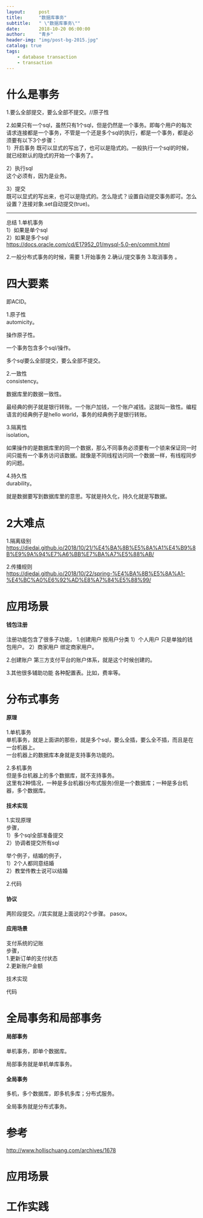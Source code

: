 ```yaml
---
layout:     post
title:      "数据库事务"
subtitle:   " \"数据库事务\""
date:       2018-10-20 06:00:00
author:     "青乡"
header-img: "img/post-bg-2015.jpg"
catalog: true
tags:
    - database transaction
    - transaction
---
```



# 什么是事务
1.要么全部提交，要么全部不提交。//原子性

2.如果只有一个sql，虽然只有1个sql，但是仍然是一个事务。即每个用户的每次请求连接都是一个事务，不管是一个还是多个sql的执行，都是一个事务，都是必须要有以下3个步骤：  
1）开启事务
既可以显式的写出了，也可以是隐式的。一般执行一个sql的时候，就已经默认的隐式的开始一个事务了。

2）执行sql  
这个必须有，因为是业务。  

3）提交  
既可以显式的写出来，也可以是隐式的。怎么隐式？设置自动提交事务即可。怎么设置？连接对象.set自动提交(true)。

---
总结
1.单机事务    
1）如果是单个sql  
2）如果是多个sql  
https://docs.oracle.com/cd/E17952_01/mysql-5.0-en/commit.html

2.一般分布式事务的时候，需要 1.开始事务 2.确认/提交事务 3.取消事务 。




# 四大要素

即ACID。



1.原子性   
automicity。

操作原子性。

一个事务包含多个sql/操作。

多个sql要么全部提交，要么全部不提交。



2.一致性  
consistency。

数据库里的数据一致性。



最经典的例子就是银行转账。一个账户加钱，一个账户减钱。这就叫一致性。编程语言的经典例子是hello world，事务的经典例子是银行转账。



3.隔离性  
isolation。

如果操作的是数据库里的同一个数据，那么不同事务必须要有一个锁来保证同一时间只能有一个事务访问该数据。就像是不同线程访问同一个数据一样，有线程同步的问题。



4.持久性  
durability。

就是数据要写到数据库里的意思。写就是持久化，持久化就是写数据。



# 2大难点  
1.隔离级别    
https://diedai.github.io/2018/10/21/%E4%BA%8B%E5%8A%A1%E4%B9%8B%E9%9A%94%E7%A6%BB%E7%BA%A7%E5%88%AB/


2.传播规则  
https://diedai.github.io/2018/10/22/spring-%E4%BA%8B%E5%8A%A1-%E4%BC%A0%E6%92%AD%E8%A7%84%E5%88%99/



# 应用场景

#### 钱包注册

注册功能包含了很多子功能，
1.创建用户
按用户分类
1）个人用户
只是单独的钱包用户。
2）商家用户
绑定商家用户。

2.创建账户
第三方支付平台的账户体系，就是这个时候创建的。

3.其他很多辅助功能
各种配置表。比如，费率等。

# 分布式事务  
#### 原理  
1.单机事务  
单机事务，就是上面讲的那些，就是多个sql，要么全插，要么全不插，而且是在一台机器上。  
一台机器上的数据库本身就是支持事务功能的。

2.多机事务  
但是多台机器上的多个数据库，就不支持事务。  
这里有2种情况，一种是多台机器(分布式服务)但是一个数据库；一种是多台机器，多个数据库。

#### 技术实现  
1.实现原理  
步骤，  
1）多个sql全部准备提交  
2）协调者提交所有sql  

举个例子，结婚的例子，  
1）2个人都同意结婚  
2）教堂传教士说可以结婚  



2.代码

#### 协议
两阶段提交。//其实就是上面说的2个步骤。
pasox。

#### 应用场景
支付系统的记账  
步骤，  
1.更新订单的支付状态  
2.更新账户金额

技术实现

代码

# 全局事务和局部事务
#### 局部事务
单机事务，即单个数据库。

局部事务就是单机单库事务。

#### 全局事务
多机，多个数据库，即多机多库；分布式服务。

全局事务就是分布式事务。

# 参考
http://www.hollischuang.com/archives/1678

# 应用场景

# 工作实践

